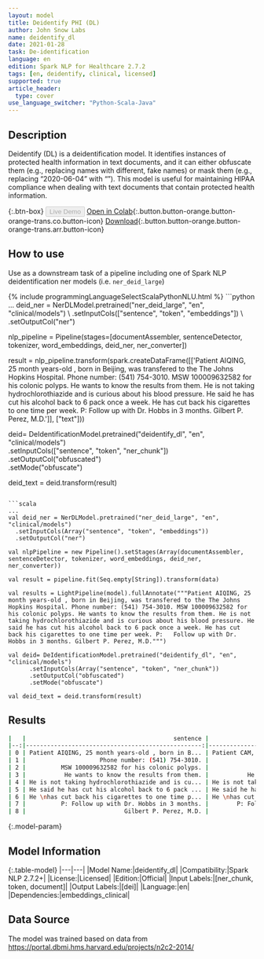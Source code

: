 ```yaml
---
layout: model
title: Deidentify PHI (DL)
author: John Snow Labs
name: deidentify_dl
date: 2021-01-28
task: De-identification
language: en
edition: Spark NLP for Healthcare 2.7.2
tags: [en, deidentify, clinical, licensed]
supported: true
article_header:
  type: cover
use_language_switcher: "Python-Scala-Java"
---
```


## Description

Deidentify (DL) is a deidentification model. It identifies instances of protected health information in text documents, and it can either obfuscate them (e.g., replacing names with different, fake names) or mask them (e.g., replacing “2020-06-04” with “<DATE>”). This model is useful for maintaining HIPAA compliance when dealing with text documents that contain protected health information.

{:.btn-box}
<button class="button button-orange" disabled>Live Demo</button>
[Open in Colab](https://github.com/JohnSnowLabs/spark-nlp-workshop/blob/master/tutorials/Certification_Trainings/Healthcare/4.1.Pretrained_Clinical_DeIdentificiation.ipynb){:.button.button-orange.button-orange-trans.co.button-icon}
[Download](https://s3.amazonaws.com/auxdata.johnsnowlabs.com/clinical/models/deidentify_dl_en_2.7.2_2.4_1611831975581.zip){:.button.button-orange.button-orange-trans.arr.button-icon}

## How to use

Use as a downstream task of a pipeline including one of Spark NLP  deidentification ner models (i.e. `ner_deid_large`)

<div class="tabs-box" markdown="1">
{% include programmingLanguageSelectScalaPythonNLU.html %}
```python
...
deid_ner = NerDLModel.pretrained("ner_deid_large", "en", "clinical/models") \
  .setInputCols(["sentence", "token", "embeddings"]) \
  .setOutputCol("ner")

nlp_pipeline = Pipeline(stages=[documentAssembler, sentenceDetector, tokenizer, word_embeddings, deid_ner, ner_converter]) 

result = nlp_pipeline.transform(spark.createDataFrame([['Patient AIQING, 25 month years-old , born in Beijing, was transfered to the The Johns Hopkins Hospital. Phone number: (541) 754-3010. MSW 100009632582 for his colonic polyps. He wants to know the results from them. He is not taking hydrochlorothiazide and is curious about his blood pressure. He said he has cut his alcohol back to 6 pack once a week. He has cut back his cigarettes to one time per week. P:   Follow up with Dr. Hobbs in 3 months. Gilbert P. Perez, M.D.']], ["text"]))

deid= DeIdentificationModel.pretrained("deidentify_dl", "en", "clinical/models") \
      .setInputCols(["sentence", "token", "ner_chunk"]) \
      .setOutputCol("obfuscated") \
      .setMode("obfuscate")

deid_text = deid.transform(result)
```

```scala
...
val deid_ner = NerDLModel.pretrained("ner_deid_large", "en", "clinical/models")
  .setInputCols(Array("sentence", "token", "embeddings"))
  .setOutputCol("ner")

val nlpPipeline = new Pipeline().setStages(Array(documentAssembler, sentenceDetector, tokenizer, word_embeddings, deid_ner, ner_converter))

val result = pipeline.fit(Seq.empty[String]).transform(data)

val results = LightPipeline(model).fullAnnotate("""Patient AIQING, 25 month years-old , born in Beijing, was transfered to the The Johns Hopkins Hospital. Phone number: (541) 754-3010. MSW 100009632582 for his colonic polyps. He wants to know the results from them. He is not taking hydrochlorothiazide and is curious about his blood pressure. He said he has cut his alcohol back to 6 pack once a week. He has cut back his cigarettes to one time per week. P:   Follow up with Dr. Hobbs in 3 months. Gilbert P. Perez, M.D.""")

val deid= DeIdentificationModel.pretrained("deidentify_dl", "en", "clinical/models")
      .setInputCols(Array("sentence", "token", "ner_chunk"))
      .setOutputCol("obfuscated")
      .setMode("obfuscate")

val deid_text = deid.transform(result)
```
</div>

## Results

```bash
|   |                                          sentence |                                      deidentified |
|--:|--------------------------------------------------:|--------------------------------------------------:|
| 0 | Patient AIQING, 25 month years-old , born in B... | Patient CAM, <AGE> month years-old , born in M... |
| 1 |                     Phone number: (541) 754-3010. |                      Phone number: (603)531-7148. |
| 2 |          MSW 100009632582 for his colonic polyps. |                  MSW <ID> for his colonic polyps. |
| 3 |           He wants to know the results from them. |           He wants to know the results from them. |
| 4 | He is not taking hydrochlorothiazide and is cu... | He is not taking hydrochlorothiazide and is cu... |
| 5 | He said he has cut his alcohol back to 6 pack ... | He said he has cut his alcohol back to 6 pack ... |
| 6 | He \nhas cut back his cigarettes to one time p... | He \nhas cut back his cigarettes to one time p... |
| 7 |          P: Follow up with Dr. Hobbs in 3 months. |        P: Follow up with Dr. RODOLPH in 3 months. |
| 8 |                            Gilbert P. Perez, M.D. |                                      Gertie, M.D. |
```

{:.model-param}
## Model Information

{:.table-model}
|---|---|
|Model Name:|deidentify_dl|
|Compatibility:|Spark NLP 2.7.2+|
|License:|Licensed|
|Edition:|Official|
|Input Labels:|[ner_chunk, token, document]|
|Output Labels:|[dei]|
|Language:|en|
|Dependencies:|embeddings_clinical|

## Data Source

The model was trained based on data from https://portal.dbmi.hms.harvard.edu/projects/n2c2-2014/